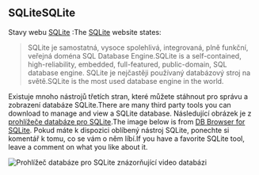 ## <a name="sqlite"></a><span data-ttu-id="d7a3e-101">SQLite</span><span class="sxs-lookup"><span data-stu-id="d7a3e-101">SQLite</span></span>

<span data-ttu-id="d7a3e-102">Stavy webu [SQLite](https://www.sqlite.org/) :</span><span class="sxs-lookup"><span data-stu-id="d7a3e-102">The [SQLite](https://www.sqlite.org/) website states:</span></span>

> <span data-ttu-id="d7a3e-103">SQLite je samostatná, vysoce spolehlivá, integrovaná, plně funkční, veřejná doména SQL Database Engine.</span><span class="sxs-lookup"><span data-stu-id="d7a3e-103">SQLite is a self-contained, high-reliability, embedded, full-featured, public-domain, SQL database engine.</span></span> <span data-ttu-id="d7a3e-104">SQLite je nejčastěji používaný databázový stroj na světě.</span><span class="sxs-lookup"><span data-stu-id="d7a3e-104">SQLite is the most used database engine in the world.</span></span>

<span data-ttu-id="d7a3e-105">Existuje mnoho nástrojů třetích stran, které můžete stáhnout pro správu a zobrazení databáze SQLite.</span><span class="sxs-lookup"><span data-stu-id="d7a3e-105">There are many third party tools you can download to manage and view a SQLite database.</span></span> <span data-ttu-id="d7a3e-106">Následující obrázek je z [prohlížeče databáze pro SQLite](https://sqlitebrowser.org/).</span><span class="sxs-lookup"><span data-stu-id="d7a3e-106">The image below is from [DB Browser for SQLite](https://sqlitebrowser.org/).</span></span> <span data-ttu-id="d7a3e-107">Pokud máte k dispozici oblíbený nástroj SQLite, ponechte si komentář k tomu, co se vám o něm líbí.</span><span class="sxs-lookup"><span data-stu-id="d7a3e-107">If you have a favorite SQLite tool, leave a comment on what you like about it.</span></span>

![Prohlížeč databáze pro SQLite znázorňující video databázi](~/tutorials/first-mvc-app-xplat/working-with-sql/_static/dbb.png)
